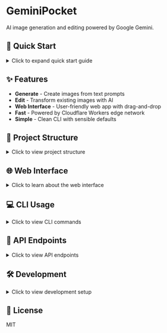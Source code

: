 # GeminiPocket

AI image generation and editing powered by Google Gemini.

## 🚀 Quick Start

<details>
<summary>Click to expand quick start guide</summary>

```bash
# Install CLI
cargo install --path cli

# Generate an image
geminipocket-cli generate "a sunset over mountains"

# Edit an image
geminipocket-cli edit photo.png "add a rainbow"
```

</details>

## ✨ Features

- **Generate** - Create images from text prompts
- **Edit** - Transform existing images with AI
- **Web Interface** - User-friendly web app with drag-and-drop
- **Fast** - Powered by Cloudflare Workers edge network
- **Simple** - Clean CLI with sensible defaults

## 📁 Project Structure

<details>
<summary>Click to view project structure</summary>

```
geminipocket/
├── backend/       # Cloudflare Worker API
├── cli/           # Command-line interface
├── web/           # Web interface (static files)
└── (iOS, Android coming soon)
```

</details>

## 🌐 Web Interface

<details>
<summary>Click to learn about the web interface</summary>

**Access the web interface at: [https://geminipocket.guitaripod.workers.dev](https://geminipocket.guitaripod.workers.dev)**

### Features:
- Generate images from text prompts
- Edit existing images with drag-and-drop
- Responsive design with dark mode support
- Real-time API health monitoring
- Direct access to API documentation

</details>

## 💻 CLI Usage

<details>
<summary>Click to view CLI commands</summary>

```bash
# Show all commands
geminipocket-cli --help

# Generate with custom filename
geminipocket-cli generate "abstract art" --name my-art

# Configure output directory
geminipocket-cli config set output_dir ~/Pictures/AI

# Check API status
geminipocket-cli health
```

</details>

## 🔌 API Endpoints

<details>
<summary>Click to view API endpoints</summary>

- **API Documentation**: [https://geminipocket.guitaripod.workers.dev/docs](https://geminipocket.guitaripod.workers.dev/docs) (Swagger UI)
- **OpenAPI Spec**: [https://geminipocket.guitaripod.workers.dev/openapi](https://geminipocket.guitaripod.workers.dev/openapi)

</details>

## 🛠️ Development

<details>
<summary>Click to view development setup</summary>

### Backend (Cloudflare Worker)
```bash
# Run worker locally
cd backend && wrangler dev

# Build and deploy worker (from root)
./build_deploy.sh
```

### CLI
```bash
# Build CLI
cargo build --release -p geminipocket

# Install CLI globally
cargo install --path cli
```

### Web Interface
```bash
# Install dependencies
cd web && npm install

# Start development server
npm run dev

# Build for production (static files)
npm run build
```

</details>

## 📄 License

MIT
